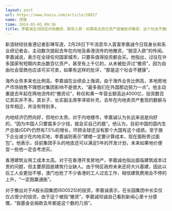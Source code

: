 ```yaml
---
layout: post
url: https://www.huxiu.com/article/28817
name: 虎嗅
time: 2014-03-01 09:36
title: 李嘉诚主动回应内地撤资、脱亚入欧：如果卖出百亿资产就被批评撤资，这个社会不健康
---
```

新浪财经驻香港记者彭琳写道，2月28日下午消息华人首富李嘉诚今日现身长和系业绩记者会，主动数次提起去年在内地及香港流传的他撤资，“脱亚入欧”的传闻。李嘉诚说，表示在全球任何国家城市，只要系值得投资都会买。他指出，过往在许多国家有短期内卖出数百亿资产，甚至有上千亿的，从未被批评过“撤资”，因为自由社会营商也应该可买可卖，如果有这样的批评，“那是这个社会不健康”。

海外业务本来也比例高。李嘉诚在业绩会上强调，由于海外业务比例高，本地房地产市场销售不理想对集团影响不是很大，“最多我们在外国那边努力一点”。他主动重提去年起在两地流传的“撤资论”，称仅和黄一年营业额高达4000亿，投资数百亿其实并不多。其长子、长实副主席李泽钜补充，去年在内地卖资产套现的数额与往年相近，并没有特别多。

内地经济仍然向好，但地价太贵。对于内地楼市，李嘉诚认为长远来说是向好的，“因为中国人只要揾多少少钱，就会买自己的屋”。他认为，目前中国的国内生产总值(GDP)仍然有7.5%的增长，环顾全球还没有那个大国有这个成绩。至于旗下企业减少在内地买地，李嘉诚则表示“建楼一定要计算成本，现在面粉贵过面包”。他表示，目前集团手头的地皮还可以满足5年的开发计划，未来如果地价便宜一些他一定会考虑买。

香港建筑业用工成本太高。对于在香港开发房地产，李嘉诚也指出面临建筑成本过贵的问题，但主要原因是建筑行业缺人。由于特区政府未来还将大兴基建，因此以后工人会更加不够，澳门也抢了不少香港的工人过去工作，相信建筑费用会不停的上升，“一定跑赢通胀”。

对于撤出对于A股长园集团(600525)的投资，李嘉诚表示，在长园集团中长实仅仅占很少的投资，由于这个被指“撤资”，李嘉诚坦诚自己看到新闻心里十分感慨，“我基金会捐款去年都是这个数的几倍”。

